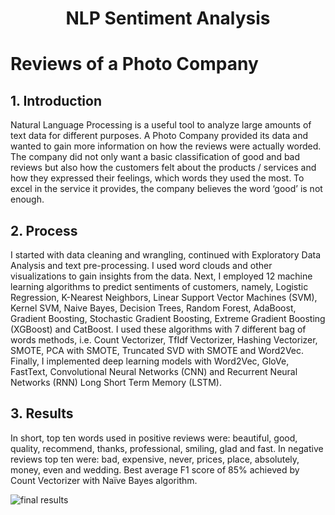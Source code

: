 # <center> NLP Sentiment Analysis 
# Reviews of a Photo Company


## 1.	Introduction

Natural Language Processing is a useful tool to analyze large amounts of text data for different purposes. A Photo Company provided its data and wanted to gain more information on how the reviews were actually worded. The company did not only want a basic classification of good and bad reviews but also how the customers felt about the products / services and how they expressed their feelings, which words they used the most. To excel in the service it provides, the company believes the word ‘good’ is not enough.

## 2.	Process

I started with data cleaning and wrangling, continued with Exploratory Data Analysis and text pre-processing. I used word clouds and other visualizations to gain insights from the data. 
Next, I employed 12 machine learning  algorithms to predict sentiments of customers, namely, Logistic Regression, K-Nearest Neighbors, Linear Support Vector Machines (SVM), Kernel SVM, Naive Bayes, Decision Trees, Random Forest, AdaBoost, Gradient Boosting, Stochastic Gradient Boosting, Extreme Gradient Boosting (XGBoost) and CatBoost. I used these algorithms with 7 different bag of words methods, i.e. Count Vectorizer, TfIdf Vectorizer, Hashing Vectorizer, SMOTE, PCA with SMOTE, Truncated SVD with SMOTE and Word2Vec.
Finally, I implemented deep learning models with Word2Vec, GloVe, FastText, Convolutional Neural Networks (CNN) and Recurrent Neural Networks (RNN) Long Short Term Memory (LSTM).

## 3.	Results

In short, top ten words used in positive reviews were: beautiful, good, quality, recommend, thanks, professional, smiling, glad and fast. In negative reviews top ten were: bad, expensive, never, prices, place, absolutely, money, even and wedding.
Best average F1 score of 85% achieved by Count Vectorizer with Naïve Bayes algorithm. 

![final results](https://github.com/gokaybulut/My_Work/blob/master/Projects/1_NLP_Sentiment_Analysis/4_Images/Final_Results.png)
